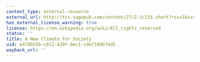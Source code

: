 ```yaml
---
content_type: external-resource
external_url: http://tcs.sagepub.com/content/27/2-3/233.short?rss=1&ssource=mfc
has_external_license_warning: true
license: https://en.wikipedia.org/wiki/All_rights_reserved
status: ''
title: A New Climate for Society
uid: e47db55b-c812-429f-8ec1-cde7189b74d5
wayback_url: ''
---
```

